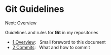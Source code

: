 # Git Guidelines #

Next: [Overview](./overview.md)

Guidelines and rules for **Git** in my repositories.

* [1 Overview](./overview.md): &nbsp; Small foreword to this document
* [2 Commits](./commits.md): &nbsp; What and how to commit
